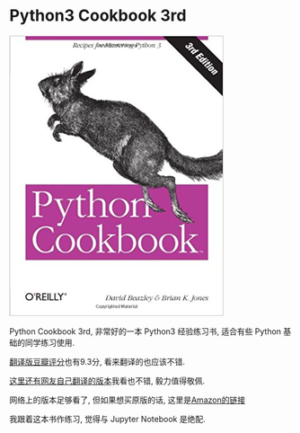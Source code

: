 # Python3 Cookbook 3rd

![img](img/PythonCookbook.jpg)

Python Cookbook 3rd, 非常好的一本 Python3 经验练习书, 适合有些 Python 基础的同学练习使用.

[翻译版豆瓣评分](https://book.douban.com/subject/26381341/)也有9.3分, 看来翻译的也应该不错.

[这里还有网友自己翻译的版本](https://github.com/yidao620c/python3-cookbook)我看也不错, 毅力值得敬佩.

网络上的版本足够看了, 但如果想买原版的话, 这里是[Amazon的链接](https://www.amazon.com/Python-Cookbook-Third-David-Beazley/dp/1449340377/ref=asc_df_1449340377/?tag=hyprod-20&linkCode=df0&hvadid=312176709100&hvpos=1o1&hvnetw=g&hvrand=1891551030246512263&hvpone=&hvptwo=&hvqmt=&hvdev=c&hvdvcmdl=&hvlocint=&hvlocphy=9032184&hvtargid=pla-433802587563&psc=1&tag=&ref=&adgrpid=60258872537&hvpone=&hvptwo=&hvadid=312176709100&hvpos=1o1&hvnetw=g&hvrand=1891551030246512263&hvqmt=&hvdev=c&hvdvcmdl=&hvlocint=&hvlocphy=9032184&hvtargid=pla-433802587563)

我跟着这本书作练习, 觉得与 Jupyter Notebook 是绝配.
